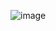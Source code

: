 ![image](https://github.com/MohammadShnaimar/T1-iot/assets/139280577/8c66cb1f-d19e-4f54-906c-a4eab2ae6f5b)



